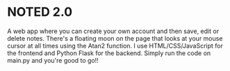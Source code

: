 # NOTED 2.0 

A web app where you can create your own account and then save, edit or delete notes. There's a floating moon on the page that looks at your mouse cursor at all times using the Atan2 function. I use HTML/CSS/JavaScript for the frontend and Python Flask for the backend. Simply run the code on main.py and you're good to go!!
